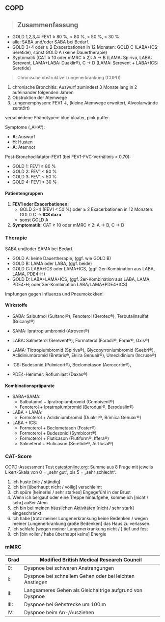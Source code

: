 ## COPD

> ## Zusammenfassung
- GOLD 1,2,3,4: FEV1 ≥ 80 %, < 80 %, < 50 %, < 30 %
- alle: SABA und/oder SABA bei Bedarf.
- GOLD 3+4 oder ≥ 2 Exacerbationen in 12 Monaten: GOLD C (LABA+ICS: Seretide), sonst GOLD A (keine Dauertherapie)
- Syptomatik (CAT ≥ 10 oder mMRC ≥ 2): A → B (LAMA: Spiriva, LABA: Serevent, LAMA+LABA: Duaklir®), C → D (LAMA: Serevent + LABA+ICS: Seretide)

> Chronische obstruktive Lungenerkrankung (COPD)

1. chronische Bronchitis: Auswurf zumindest 3 Monate lang in 2 aufeinander folgenden Jahren
2. Obstruktion der Atemwege
3. Lungenemphysem: FEV1 ↓, (kleine Atemwege erweitert, Alveolarwände zerstört)

verschiedene Phänotypen: blue bloater, pink puffer.

Symptome („AHA“):

- **A**: Auswurf
- **H**: Husten
- **A**: Atemnot

Post-Bronchodilatator-FEV1 (bei FEV1-FVC-Verhältnis < 0,70):

* GOLD 1: FEV1 ≥ 80 %
* GOLD 2: FEV1 < 80 %
* GOLD 3: FEV1 < 50 %
* GOLD 4: FEV1 < 30 %

#### Patientengruppen
1. **FEV1 oder Exacerbationen:**
    - GOLD 3+4 (FEV1 < 50 %) oder ≥ 2 Exacerbationen in 12 Monaten: GOLD C → **ICS dazu**
    - sonst GOLD A
2. **Symptomatik:** CAT ≥ 10 oder mMRC ≥ 2: A → B, C → D

### Therapie

SABA und/oder SAMA bei Bedarf.

- GOLD A: keine Dauertherapie, (ggf. wie GOLD B)
- GOLD B: LAMA oder LABA, (ggf. beide)
- GOLD C: LABA+ICS oder LAMA+ICS, (ggf. 2er-Kombination aus LABA, LAMA, PDE4-H)
- GOLD D: LABA+LAMA+ICS, (ggf. 2er-Kombination aus LABA, LAMA, PDE4-H; oder 3er-Kombination LABA/LAMA+PDE4+ICS)

Impfungen gegen Influenza und Pneumokokken!

#### Wirkstoffe

- SABA: Salbutmol (Sultanol®), Fenoterol (Berotec®), Terbutalinsulfat (Bricanyl®)
- SAMA: Ipratropiumbromid (Atrovent®)
- LABA: Salmeterol (Serevent®),  Formoterol (Foradil®, Forair®, Oxis®)
- LAMA: Tiotropiumbromid (Spiriva®), Glycopyrroniumbromid (Seebri®), Aclidiniumbromid (Bretaris®, Eklira Genuair®), Umeclidinium (Incruse®)

- ICS: Budesonid (Pulmicort®), Beclometason (Aerocortin®), 
- PDE4-Hemmer: Roflumilast (Daxas®)

#### Kombinationspräparate

- SABA+SAMA:
	- Salbutamol + Ipratropiumbromid (Combivent®)
	- Fenoterol + Ipratropiumbromid (Berodual®, Berodualin®)
- LABA + LAMA:
	- Formoterol + Aclidiniumbromid (Duaklir®, Brimica Genuair®)
- LABA + ICS:
	- Formoterol + Beclometason (Foster®)
	- Formoterol + Budesonid (Symbicort®)
	- Formoterol + Fluticason (Flutiform®, Iffera®)
	- Salmeterol + Fluticason (Seretide®, Airflusal®)


### CAT-Score

COPD-Assessment Test [catestonline.org](http://catestonline.org/english/index_German.htm): 
Summe aus 8 Frage mit jeweils Likert-Skala von 0 = „sehr gut“, bis 5 = „sehr schlecht“.

1. Ich huste [nie / ständig]
2. Ich bin [überhaupt nicht / völlig] verschleimt
3. Ich spüre [keinerlei / sehr starkes] Engegefühl in der Brust
4. Wenn ich bergauf oder eine Treppe hinaufgehe, komme ich [nicht / sehr] außer Atem
5. Ich bin bei meinen häuslichen Aktivitäten [nicht / sehr stark] eingeschränkt
6. Ich habe [trotz meiner Lungenerkrankung keine Bedenken / wegen meiner Lungenerkrankung große Bedenken] das Haus zu verlassen.
7. Ich schlafe [wegen meiner Lungenerkrankung nicht / ] tief und fest
8. Ich [bin voller / habe überhaupt keine] Energie

### mMRC

Grad | Modified British Medical Research Council
---- | -----------------------------------------
0:   | Dyspnoe bei schweren Anstrengungen
I:   | Dyspnoe bei schnellem Gehen oder bei leichten Anstiegen
II:  | Langsameres Gehen als Gleichaltrige aufgrund von Dyspnoe
III: | Dyspnoe bei Gehstrecke um 100 m
IV:  | Dyspnoe beim An-/Ausziehen

